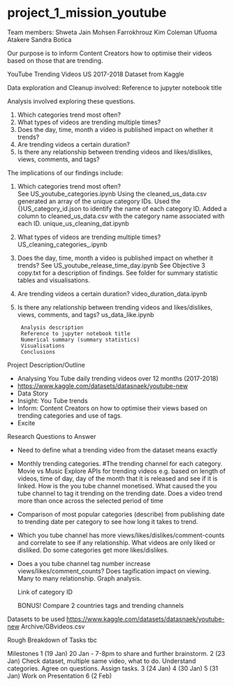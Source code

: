 # project_1_mission_youtube 

Team members:
Shweta Jain
Mohsen Farrokhrouz
Kim Coleman
Ufuoma Atakere
Sandra Botica

Our purpose is to inform Content Creators how to optimise their videos based on those that are trending.

YouTube Trending Videos US 2017-2018 Dataset from Kaggle

Data exploration and Cleanup involved:
    Reference to jupyter notebook title


Analysis involved exploring these questions.
1. Which categories trend most often?
2. What types of videos are trending multiple times?
3. Does the day, time, month a video is published impact on whether it trends?
4. Are trending videos a certain duration?
5. Is there any relationship between trending videos and likes/dislikes, views, comments, and tags?

The implications of our findings include:

1. Which categories trend most often?                                                       
        See US_youtube_categories.ipynb
        Using the cleaned_us_data.csv generated an array of the unique category IDs.
        Used the {}US_category_id.json to identify the name of each category ID.
        Added a column to cleaned_us_data.csv with the category name associated with each ID.
        unique_us_cleaning_dat.ipynb

2. What types of videos are trending multiple times?
        US_cleaning_categories_.ipynb
        
3. Does the day, time, month a video is published impact on whether it trends?
        See US_youtube_release_time_day.ipynb
        See Objective 3 copy.txt for a description of findings.
        See <ImagesObj3> folder for summary statistic tables and visualisations.
 
4. Are trending videos a certain duration?
        video_duration_data.ipynb
        
5. Is there any relationship between trending videos and likes/dislikes, views, comments, and tags?
        us_data_like.ipynb

        Analysis description 
        Reference to jupyter notebook title
        Numerical summary (summary statistics)
        Visualisations
        Conclusions





Project Description/Outline
- Analysing You Tube daily trending videos over 12 months (2017-2018)
- https://www.kaggle.com/datasets/datasnaek/youtube-new
- Data Story
- Insight: You Tube trends
- Inform: Content Creators on how to optimise their views based on trending categories and use of tags.
-  Excite
    
Research Questions to Answer
- Need to define what a trending video from the dataset means exactly
    
- Monthly trending categories.
   #The trending channel for each category.
   Movie vs Music
   Explore APIs for trending videos e.g. based on length of videos, time of day, day of the month that it is released and see if it is linked.
   How is the you tube channel monetised.
   What caused the you tube channel to tag it trending on the trending date.
   Does a video trend more than once across the selected period of time
    
- Comparison of most popular categories (describe) from publishing date to trending date per category to see how long it takes to trend.
   
- Which you tube channel has more views/likes/dislikes/comment-counts and correlate to see if any relationship.
   What videos are only liked or disliked.
   Do some categories get more likes/dislikes.
   
- Does a you tube channel tag number increase views/likes/comment_counts?
   Does tagification impact on viewing.
   Many to many relationship. Graph analysis.
   
   Link of category ID
   
   BONUS!
   Compare 2 countries tags and trending channels

Datasets to be used
https://www.kaggle.com/datasets/datasnaek/youtube-new
Archive/GBvideos.csv

Rough Breakdown of Tasks
tbc

Milestones
1 (19 Jan)
   20 Jan - 7-8pm to share and further brainstorm.
2 (23 Jan)  Check dataset, multiple same video, what to do. Understand categories. Agree on questions. Assign tasks.
3 (24 Jan)
4 (30 Jan)
5 (31 Jan) Work on Presentation
6 (2 Feb)

